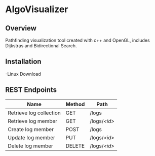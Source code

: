 # AlgoVisualizer

## Overview

Pathfinding visualization tool created with c++ and OpenGL, includes Dijkstras and Bidirectional Search.

## Installation

-Linux
Download 
  

## REST Endpoints

Name                    | Method | Path
------------------------|--------|------------------
Retrieve log collection | GET    | /logs
Retrieve log member     | GET    | /logs/*\<id\>*
Create log member       | POST   | /logs
Update log member       | PUT    | /logs/*\<id\>*
Delete log member       | DELETE | /logs/*\<id\>*
